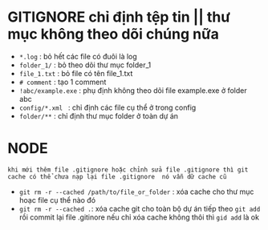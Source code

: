 # GITIGNORE chỉ định tệp tin || thư mục không theo dõi chúng nữa

- `*.log` : bỏ hết các file có đuôi là log
- `folder_1/` : bỏ theo dõi  thư mục  folder_1
- `file_1.txt` : bỏ file có tên file_1.txt
- `# comment` : tạo 1 comment   
- `!abc/example.exe` : phụ  định không theo dõi file example.exe ở folder abc
- `config/*.xml ` : chỉ định các file cụ thể ở trong config
- `folder/**` : chỉ định thư mục folder ở toàn dự án


# NODE
`khi mới thêm file .gitignore hoặc chỉnh sửa file .gitignore thì git cache có thể chưa nạp lại file .gitignore  nó vẫn dữ cache cũ`
 - `git rm -r --cached /path/to/file_or_folder` : xóa cache  cho thư mục hoạc file cụ thể nào đó
 - `git rm -r --cached .`: xóa cache git cho toàn bộ dự án
 tiếp theo `git add` rồi commit lại file .gitinore
 nếu chỉ xóa cache không thôi thì `gid add` là ok
